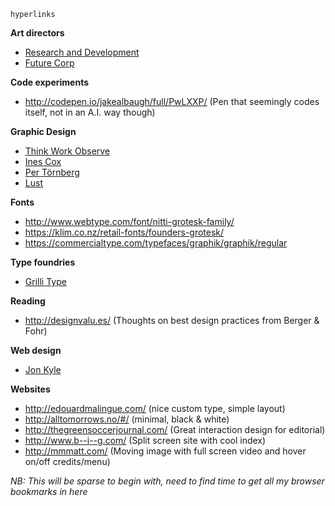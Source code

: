 ```
hyperlinks
```

__Art directors__
- [Research and Development](http://www.researchanddevelopment.se/)
- [Future Corp](http://marckremers.com/)

__Code experiments__
- http://codepen.io/jakealbaugh/full/PwLXXP/ (Pen that seemingly codes itself, not in an A.I. way though)

__Graphic Design__
- [Think Work Observe](http://t-wo.it/category/dashboard/)
- [Ines Cox](http://inescox.com/)
- [Per Törnberg](http://pertornberg.com/)
- [Lust](http://lust.nl/)

__Fonts__
- http://www.webtype.com/font/nitti-grotesk-family/
- https://klim.co.nz/retail-fonts/founders-grotesk/
- https://commercialtype.com/typefaces/graphik/graphik/regular

__Type foundries__
- [Grilli Type](http://grillitype.com/)

__Reading__
- http://designvalu.es/ (Thoughts on best design practices from Berger & Fohr)

__Web design__
- [Jon Kyle](http://jon-kyle.com/)

__Websites__
- http://edouardmalingue.com/ (nice custom type, simple layout)
- http://alltomorrows.no/#/ (minimal, black & white)
- http://thegreensoccerjournal.com/ (Great interaction design for editorial)
- http://www.b--i--g.com/ (Split screen site with cool index)
- http://mmmatt.com/ (Moving image with full screen video and hover on/off credits/menu)

_NB: This will be sparse to begin with, need to find time to get all my browser bookmarks in here_

